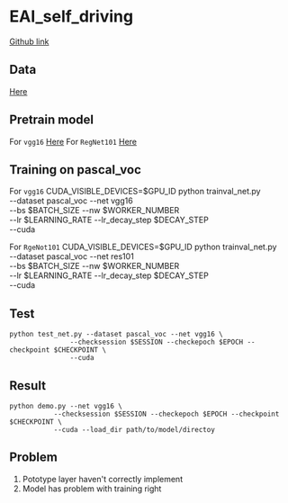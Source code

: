 # EAI_self_driving
[Github link](https://github.com/jwyang/faster-rcnn.pytorch)

## Data
[Here](https://bdd-data.berkeley.edu/)

## Pretrain model
For `vgg16` [Here](https://www.dropbox.com/s/s3brpk0bdq60nyb/vgg16_caffe.pth?dl=0)
For `RegNet101` [Here](https://www.dropbox.com/s/iev3tkbz5wyyuz9/resnet101_caffe.pth?dl=0)

## Training on pascal_voc
For `vgg16` CUDA_VISIBLE_DEVICES=$GPU_ID python trainval_net.py \
                   --dataset pascal_voc --net vgg16 \
                   --bs $BATCH_SIZE --nw $WORKER_NUMBER \
                   --lr $LEARNING_RATE --lr_decay_step $DECAY_STEP \
                   --cuda
                   
For `RgeNot101`  CUDA_VISIBLE_DEVICES=$GPU_ID python trainval_net.py \
                    --dataset pascal_voc --net res101 \
                    --bs $BATCH_SIZE --nw $WORKER_NUMBER \
                    --lr $LEARNING_RATE --lr_decay_step $DECAY_STEP \
                    --cuda                   

## Test
    python test_net.py --dataset pascal_voc --net vgg16 \
                   --checksession $SESSION --checkepoch $EPOCH --checkpoint $CHECKPOINT \
                   --cuda
                   
## Result
    python demo.py --net vgg16 \
               --checksession $SESSION --checkepoch $EPOCH --checkpoint $CHECKPOINT \
               --cuda --load_dir path/to/model/directoy

## Problem
1. Pototype layer haven't correctly implement
2. Model has problem with training right

